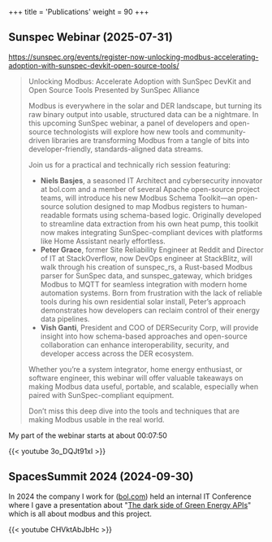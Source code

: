 +++
title = 'Publications'
weight = 90
+++

## Sunspec Webinar (2025-07-31)

https://sunspec.org/events/register-now-unlocking-modbus-accelerating-adoption-with-sunspec-devkit-open-source-tools/

> Unlocking Modbus: Accelerate Adoption with SunSpec DevKit and Open Source Tools
> Presented by SunSpec Alliance
> 
> Modbus is everywhere in the solar and DER landscape, but turning its raw binary output into usable, structured data can be a nightmare. In this upcoming SunSpec webinar, a panel of developers and open-source technologists will explore how new tools and community-driven libraries are transforming Modbus from a tangle of bits into developer-friendly, standards-aligned data streams.
> 
> Join us for a practical and technically rich session featuring:
> 
> - **Niels Basjes**, a seasoned IT Architect and cybersecurity innovator at bol.com and a member of several Apache open-source project teams, will introduce his new Modbus Schema Toolkit—an open-source solution designed to map Modbus registers to human-readable formats using schema-based logic. Originally developed to streamline data extraction from his own heat pump, this toolkit now makes integrating SunSpec-compliant devices with platforms like Home Assistant nearly effortless.
> - **Peter Grace**, former Site Reliability Engineer at Reddit and Director of IT at StackOverflow, now DevOps engineer at StackBlitz, will walk through his creation of sunspec_rs, a Rust-based Modbus parser for SunSpec data, and sunspec_gateway, which bridges Modbus to MQTT for seamless integration with modern home automation systems. Born from frustration with the lack of reliable tools during his own residential solar install, Peter’s approach demonstrates how developers can reclaim control of their energy data pipelines.
> - **Vish Ganti**, President and COO of DERSecurity Corp, will provide insight into how schema-based approaches and open-source collaboration can enhance interoperability, security, and developer access across the DER ecosystem.
> 
> Whether you’re a system integrator, home energy enthusiast, or software engineer, this webinar will offer valuable takeaways on making Modbus data useful, portable, and scalable, especially when paired with SunSpec-compliant equipment.
> 
> Don’t miss this deep dive into the tools and techniques that are making Modbus usable in the real world.

My part of the webinar starts at about 00:07:50

{{< youtube 3o_DQJt91xI >}}

## SpacesSummit 2024 (2024-09-30)

In 2024 the company I work for ([bol.com](https://partner.bol.com/click/click?p=2&t=url&s=2483&f=TXL&url=https%3A%2F%2Fwww.bol.com%2Fnl%2Fnl%2F&name=Modbus)) held an internal IT Conference where I gave a presentation about "[The dark side of Green Energy APIs](https://youtu.be/CHVktAbJbHc)" which is all about modbus and this project.

{{< youtube CHVktAbJbHc >}}
